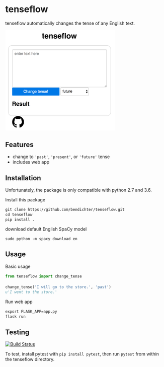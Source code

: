 # tenseflow
tenseflow automatically changes the tense of any English text.

<img src="static/screenshot.png" width="350">

## Features
- change to `'past'`, `'present'`, or `'future'` tense
- includes web app


## Installation

Unfortunately, the package is only compatible with python 2.7 and 3.6.

Install this package
```
git clone https://github.com/bendichter/tenseflow.git
cd tenseflow
pip install .
```
download default English SpaCy model
```
sudo python -m spacy download en
```

## Usage
Basic usage
```python
from tenseflow import change_tense

change_tense('I will go to the store.', 'past')
u'I went to the store.'
```

Run web app
```
export FLASK_APP=app.py
flask run
```

## Testing
[![Build Status](https://travis-ci.org/bendichter/tenseflow.png?branch=master)](https://travis-ci.org/bendichter/tenseflow)

To test, install pytest with `pip install pytest`, then run `pytest` from within the tenseflow directory.
